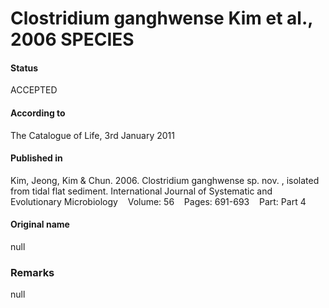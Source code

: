 Clostridium ganghwense Kim et al., 2006 SPECIES
=======

#### Status
ACCEPTED

#### According to
The Catalogue of Life, 3rd January 2011

#### Published in
Kim, Jeong, Kim & Chun. 2006. Clostridium ganghwense sp. nov. , isolated from tidal flat sediment. International Journal of Systematic and Evolutionary Microbiology    Volume: 56    Pages: 691-693    Part: Part 4

#### Original name
null

### Remarks
null